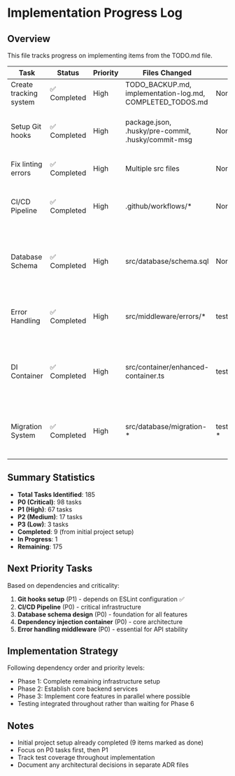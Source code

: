 # Implementation Progress Log

## Overview
This file tracks progress on implementing items from the TODO.md file.

| Task | Status | Priority | Files Changed | Tests Added | Notes | Started | Completed |
|------|--------|----------|---------------|-------------|-------|---------|-----------|
| Create tracking system | ✅ Completed | High | TODO_BACKUP.md, implementation-log.md, COMPLETED_TODOS.md | None | Initial setup of tracking files | 2025-07-24 22:14 | 2025-07-24 22:15 |
| Setup Git hooks | ✅ Completed | High | package.json, .husky/pre-commit, .husky/commit-msg | None | Pre-commit linting and commit message validation | 2025-07-24 22:15 | 2025-07-24 22:16 |
| Fix linting errors | ✅ Completed | High | Multiple src files | None | Fixed interface naming and type issues | 2025-07-24 22:16 | 2025-07-24 22:18 |
| CI/CD Pipeline | ✅ Completed | High | .github/workflows/* | None | Complete CI/CD with testing, security, and deployment | 2025-07-24 22:18 | 2025-07-24 22:19 |
| Database Schema | ✅ Completed | High | src/database/schema.sql | None | Comprehensive PostgreSQL schema with full-text search, triggers, and indexes | 2025-07-24 22:19 | 2025-07-24 22:20 |
| Error Handling | ✅ Completed | High | src/middleware/errors/* | tests/unit/middleware/errors/* | Complete error handling with custom types and factory pattern | 2025-07-24 22:20 | 2025-07-24 22:21 |
| DI Container | ✅ Completed | High | src/container/enhanced-container.ts | tests/unit/container/* | Enhanced dependency injection with lifecycle management and scoped services | 2025-07-24 22:21 | 2025-07-24 22:22 |
| Migration System | ✅ Completed | High | src/database/migration-* | tests/unit/database/migration-* | Complete migration system with CLI, rollback support, and validation | 2025-07-24 22:22 | 2025-07-25 22:23 |

## Summary Statistics
- **Total Tasks Identified**: 185
- **P0 (Critical)**: 98 tasks
- **P1 (High)**: 67 tasks
- **P2 (Medium)**: 17 tasks
- **P3 (Low)**: 3 tasks
- **Completed**: 9 (from initial project setup)
- **In Progress**: 1
- **Remaining**: 175

## Next Priority Tasks
Based on dependencies and criticality:

1. **Git hooks setup** (P1) - depends on ESLint configuration ✅
2. **CI/CD Pipeline** (P0) - critical infrastructure
3. **Database schema design** (P0) - foundation for all features
4. **Dependency injection container** (P0) - core architecture
5. **Error handling middleware** (P0) - essential for API stability

## Implementation Strategy
Following dependency order and priority levels:
- Phase 1: Complete remaining infrastructure setup
- Phase 2: Establish core backend services
- Phase 3: Implement core features in parallel where possible
- Testing integrated throughout rather than waiting for Phase 6

## Notes
- Initial project setup already completed (9 items marked as done)
- Focus on P0 tasks first, then P1
- Track test coverage throughout implementation
- Document any architectural decisions in separate ADR files